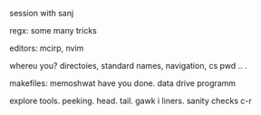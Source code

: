 session with sanj

regx: some many tricks

editors: mcirp, nvim

whereu you? directoies, standard names, navigation, cs pwd .. .

makefiles: memoshwat have you done. data drive programm

explore tools. peeking. head. tail. gawk i liners. sanity checks c-r
